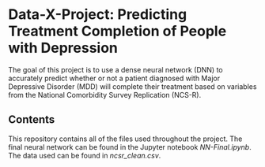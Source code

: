 # Data-X-Project: Predicting Treatment Completion of People with Depression
The goal of this project is to use a dense neural network (DNN) to accurately predict whether or not a patient diagnosed with Major Depressive Disorder (MDD) will complete their treatment based on variables from the National Comorbidity Survey Replication (NCS-R).

## Contents
This repository contains all of the files used throughout the project. The final neural network can be found in the Jupyter notebook *NN-Final.ipynb*. The data used can be found in *ncsr_clean.csv*. 
